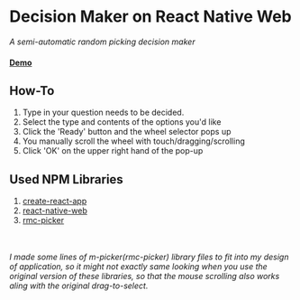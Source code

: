 # Decision Maker on React Native Web
_A semi-automatic random picking decision maker_
<br /><h4>**[Demo](https://marsinearth.github.io/decisionmaker-rnw/)**</h4>
## How-To
1. Type in your question needs to be decided.
2. Select the type and contents of the options you'd like
3. Click the 'Ready' button and the wheel selector pops up
4. You manually scroll the wheel with touch/dragging/scrolling
5. Click 'OK' on the upper right hand of the pop-up

## Used NPM Libraries
1. [create-react-app](https://github.com/facebookincubator/create-react-app)
2. [react-native-web](https://github.com/necolas/react-native-web)
3. [rmc-picker](https://github.com/react-component/m-picker)

<br /><br />
_I made some lines of m-picker(rmc-picker) library files to fit into my design of application, so it might not exactly same looking when you use the original version of these libraries, so that the mouse scrolling also works aling with the original drag-to-select._<br /><br />
